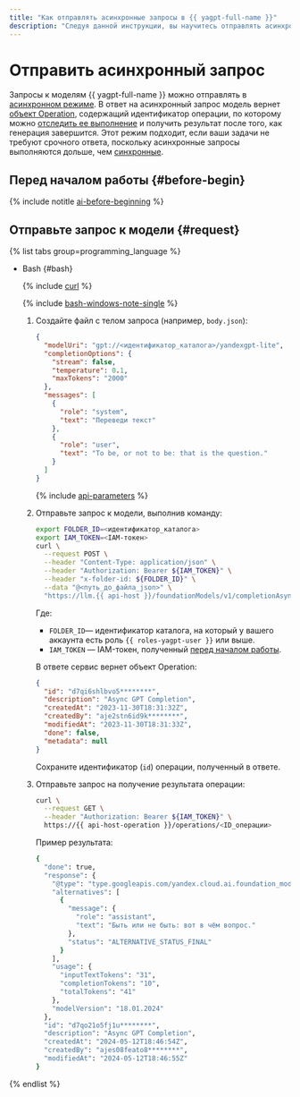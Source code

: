 ```yaml
---
title: "Как отправлять асинхронные запросы в {{ yagpt-full-name }}"
description: "Следуя данной инструкции, вы научитесь отправлять асинхронные запросы к моделям в {{ yagpt-full-name }}."
---
```


# Отправить асинхронный запрос

Запросы к моделям {{ yagpt-full-name }} можно отправлять в [асинхронном режиме](../../concepts/index.md#working-mode). В ответ на асинхронный запрос модель вернет [объект Operation](../../../api-design-guide/concepts/operation.md), содержащий идентификатор операции, по которому можно [отследить ее выполнение](../../../api-design-guide/concepts/operation.md#monitoring) и получить результат после того, как генерация завершится. Этот режим подходит, если ваши задачи не требуют срочного ответа, поскольку асинхронные запросы выполняются дольше, чем [синхронные](./create-prompt.md).

## Перед началом работы {#before-begin}

{% include notitle [ai-before-beginning](../../../_includes/foundation-models/yandexgpt/ai-before-beginning.md) %}

## Отправьте запрос к модели {#request}

{% list tabs group=programming_language %}

- Bash {#bash}

  {% include [curl](../../../_includes/curl.md) %}
  
  {% include [bash-windows-note-single](../../../_includes/translate/bash-windows-note-single.md) %}

  1. Создайте файл с телом запроса (например, `body.json`):
  
     ```json
     {
       "modelUri": "gpt://<идентификатор_каталога>/yandexgpt-lite",
       "completionOptions": {
         "stream": false,
         "temperature": 0.1,
         "maxTokens": "2000"
       },
       "messages": [
         {
           "role": "system",
           "text": "Переведи текст"
         },
         {
           "role": "user",
           "text": "To be, or not to be: that is the question."
         }
       ]
     }
     ```
  
     {% include [api-parameters](../../../_includes/foundation-models/yandexgpt/api-parameters.md) %}
  
  1. Отправьте запрос к модели, выполнив команду:
  
     ```bash
     export FOLDER_ID=<идентификатор_каталога>
     export IAM_TOKEN=<IAM-токен>
     curl \
       --request POST \
       --header "Content-Type: application/json" \
       --header "Authorization: Bearer ${IAM_TOKEN}" \
       --header "x-folder-id: ${FOLDER_ID}" \
       --data "@<путь_до_файла_json>" \
       "https://llm.{{ api-host }}/foundationModels/v1/completionAsync"
     ```
  
     Где:
  
     * `FOLDER_ID`— идентификатор каталога, на который у вашего аккаунта есть роль `{{ roles-yagpt-user }}` или выше.
     * `IAM_TOKEN` — IAM-токен, полученный [перед началом работы](#before-begin).
  
     В ответе сервис вернет объект Operation:
  
     ```json
     {
       "id": "d7qi6shlbvo5********",
       "description": "Async GPT Completion",
       "createdAt": "2023-11-30T18:31:32Z",
       "createdBy": "aje2stn6id9k********",
       "modifiedAt": "2023-11-30T18:31:33Z",
       "done": false,
       "metadata": null
     }
     ```
  
     Сохраните идентификатор (`id`) операции, полученный в ответе.
  
  1. Отправьте запрос на получение результата операции:
  
      ```bash
      curl \
        --request GET \
        --header "Authorization: Bearer ${IAM_TOKEN}" \
        https://{{ api-host-operation }}/operations/<ID_операции>
      ```
  
      Пример результата:
  
      ```bash
      {
        "done": true,
        "response": {
          "@type": "type.googleapis.com/yandex.cloud.ai.foundation_models.v1.CompletionResponse",
          "alternatives": [
            {
              "message": {
                "role": "assistant",
                "text": "Быть или не быть: вот в чём вопрос."
              },
              "status": "ALTERNATIVE_STATUS_FINAL"
            }
          ],
          "usage": {
            "inputTextTokens": "31",
            "completionTokens": "10",
            "totalTokens": "41"
          },
          "modelVersion": "18.01.2024"
        },
        "id": "d7qo21o5fj1u********",
        "description": "Async GPT Completion",
        "createdAt": "2024-05-12T18:46:54Z",
        "createdBy": "ajes08feato8********",
        "modifiedAt": "2024-05-12T18:46:55Z"
      }
      ```

{% endlist %}